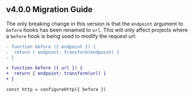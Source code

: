 ## v4.0.0 Migration Guide

The only breaking change in this version is that the `endpoint` argument to `before` hooks has been renamed to `url`. This will only affect projects where a `before` hook is being used to modify the request url:

```diff
- function before ({ endpoint }) {
-  return { endpoint: transform(endpoint) }
- }

+ function before ({ url }) {
+  return { endpoint: transform(url) }
+ }

const http = configureHttp({ before })
```